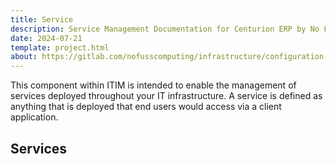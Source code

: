 ```yaml
---
title: Service
description: Service Management Documentation for Centurion ERP by No Fuss Computing
date: 2024-07-21
template: project.html
about: https://gitlab.com/nofusscomputing/infrastructure/configuration-management/centurion_erp
---
```


This component within ITIM is intended to enable the management of services deployed throughout your IT infrastructure. A service is defined as anything that is deployed that end users would access via a client application.


## Services
